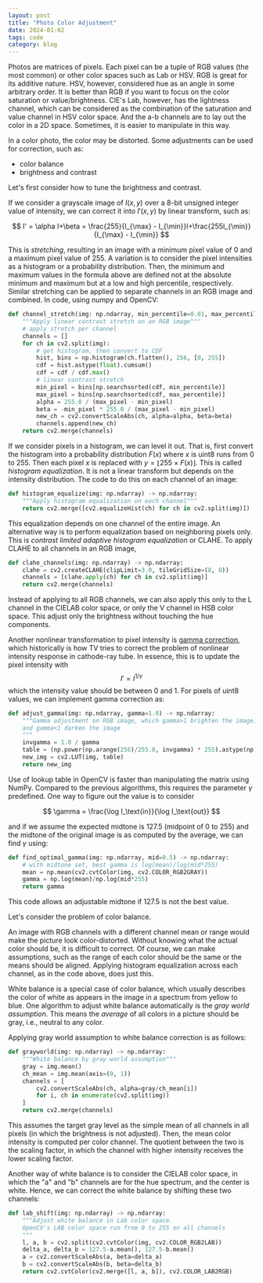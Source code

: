 ```yaml
---
layout: post
title: "Photo Color Adjustment"
date: 2024-01-02
tags: code
category: blog
---
```



Photos are matrices of pixels. Each pixel can be a tuple of RGB values (the most common) or other color spaces such as Lab or HSV. RGB is great for its additive nature. HSV, however, considered hue as an angle in some arbitrary order. It is better than RGB if you want to focus on the color saturation or value/brightness. CIE's Lab, however, has the lightness channel, which can be considered as the combination of the saturation and value channel in HSV color space. And the a-b channels are to lay out the color in a 2D space. Sometimes, it is easier to manipulate in this way.

In a color photo, the color may be distorted. Some adjustments can be used for correction, such as:
- color balance
- brightness and contrast

Let's first consider how to tune the brightness and contrast.

If we consider a grayscale image of $I(x,y)$ over a 8-bit unsigned integer value of intensity, we can correct it into $I'(x,y)$ by linear transform, such as:

$$
I' = \alpha I+\beta = \frac{255}{I_{\max} - I_{\min}}I+\frac{255I_{\min}}{I_{\max} - I_{\min}}
$$

This is *stretching*, resulting in an image with a minimum pixel value of 0 and a maximum pixel value of 255. A variation is to consider the pixel intensities as a histogram or a probability distribution. Then, the minimum and maximum values in the formula above are defined not at the absolute minimum and maximum but at a low and high percentile, respectively. Similar stretching can be applied to separate channels in an RGB image and combined. In code, using numpy and OpenCV:

```python
def channel_stretch(img: np.ndarray, min_percentile=0.01, max_percentile=0.99) -> np.ndarray:
    """Apply linear contrast stretch on an RGB image"""
    # apply stretch per channel
    channels = []
    for ch in cv2.split(img):
        # get histogram, then convert to CDF
        hist, bins = np.histogram(ch.flatten(), 256, [0, 255])
        cdf = hist.astype(float).cumsum()
        cdf = cdf / cdf.max()
        # linear contrast stretch
        min_pixel = bins[np.searchsorted(cdf, min_percentile)]
        max_pixel = bins[np.searchsorted(cdf, max_percentile)]
        alpha = 255.0 / (max_pixel - min_pixel)
        beta = -min_pixel * 255.0 / (max_pixel - min_pixel)
        new_ch = cv2.convertScaleAbs(ch, alpha=alpha, beta=beta)
        channels.append(new_ch)
    return cv2.merge(channels)
```

If we consider pixels in a histogram, we can level it out. That is, first convert the histogram into a probability distribution $F(x)$ where $x$ is uint8 runs from 0 to 255. Then each pixel $x$ is replaced with $y=\lfloor 255\times F(x)\rfloor$. This is called *histogram equalization*. It is not a linear transform but depends on the intensity distribution. The code to do this on each channel of an image:

```python
def histogram_equalize(img: np.ndarray) -> np.ndarray:
    """Apply histogram equalization on each channel"""
    return cv2.merge([cv2.equalizeHist(ch) for ch in cv2.split(img)])
```

This equalization depends on one channel of the entire image. An alternative way is to perform equalization based on neighboring pixels only. This is *contrast limited adaptive histogram equalization* or CLAHE. To apply CLAHE to all channels in an RGB image,

```python
def clahe_channels(img: np.ndarray) -> np.ndarray:
    clahe = cv2.createCLAHE(clipLimit=3.0, tileGridSize=(8, 8))
    channels = [clahe.apply(ch) for ch in cv2.split(img)]
    return cv2.merge(channels)
```

Instead of applying to all RGB channels, we can also apply this only to the L channel in the CIELAB color space, or only the V channel in HSB color space. This adjust only the brightness without touching the hue components.

Another nonlinear transformation to pixel intensity is [gamma correction](https://en.wikipedia.org/wiki/Gamma_correction), which historically is how TV tries to correct the problem of nonlinear intensity response in cathode-ray tube. In essence, this is to update the pixel intensity with
$$
I' = I^{1/\gamma}
$$
which the intensity value should be between 0 and 1. For pixels of uint8 values, we can implement gamma correction as:

```python
def adjust_gamma(img: np.ndarray, gamma=1.0) -> np.ndarray:
    """Gamma adjustment on RGB image, which gamma>1 brighten the image,
    and gamma<1 darken the image
    """
    invgamma = 1.0 / gamma
    table = (np.power(np.arange(256)/255.0, invgamma) * 255).astype(np.uint8)
    new_img = cv2.LUT(img, table)
    return new_img
```

Use of lookup table in OpenCV is faster than manipulating the matrix using NumPy. Compared to the previous algorithms, this requires the parameter $\gamma$ predefined. One way to figure out the value is to consider

$$
\gamma = \frac{\log I_\text{in}}{\log I_\text{out}}
$$

and if we assume the expected midtone is 127.5 (midpoint of 0 to 255) and the midtone of the original image is as computed by the average, we can find $\gamma$ using:

```python
def find_optimal_gamma(img: np.ndarray, mid=0.5) -> np.ndarray:
    # with midtone set, best gamma is log(mean)/log(mid*255)
    mean = np.mean(cv2.cvtColor(img, cv2.COLOR_RGB2GRAY))
    gamma = np.log(mean)/np.log(mid*255)
    return gamma
```

This code allows an adjustable midtone if 127.5 is not the best value.

Let's consider the problem of color balance.

An image with RGB channels with a different channel mean or range would make the picture look color-distorted. Without knowing what the actual color should be, it is difficult to correct. Of course, we can make assumptions, such as the range of each color should be the same or the means should be aligned. Applying histogram equalization across each channel, as in the code above, does just this.

White balance is a special case of color balance, which usually describes the color of white as appears in the image in a spectrum from yellow to blue. One algorithm to adjust white balance automatically is the *gray world assumption*. This means the *average* of all colors in a picture should be gray, i.e., neutral to any color.

Applying gray world assumption to white balance correction is as follows:

```python
def grayworld(img: np.ndarray) -> np.ndarray:
    """White balance by gray world assumption"""
    gray = img.mean()
    ch_mean = img.mean(axis=(0, 1))
    channels = [
        cv2.convertScaleAbs(ch, alpha=gray/ch_mean[i])
        for i, ch in enumerate(cv2.split(img))
    ]
    return cv2.merge(channels)
```

This assumes the target gray level as the simple mean of all channels in all pixels (in which the brightness is not adjusted). Then, the mean color intensity is computed per color channel. The quotient between the two is the scaling factor, in which the channel with higher intensity receives the lower scaling factor.

Another way of white balance is to consider the CIELAB color space, in which the "a" and "b" channels are for the hue spectrum, and the center is white. Hence, we can correct the white balance by shifting these two channels:

```python
def lab_shift(img: np.ndarray) -> np.ndarray:
    """Adjust white balance in Lab color space.
    OpenCV's LAB color space run from 0 to 255 on all channels
    """
    l, a, b = cv2.split(cv2.cvtColor(img, cv2.COLOR_RGB2LAB))
    delta_a, delta_b = 127.5-a.mean(), 127.5-b.mean()
    a = cv2.convertScaleAbs(a, beta=delta_a)
    b = cv2.convertScaleAbs(b, beta=delta_b)
    return cv2.cvtColor(cv2.merge([l, a, b]), cv2.COLOR_LAB2RGB)
```
